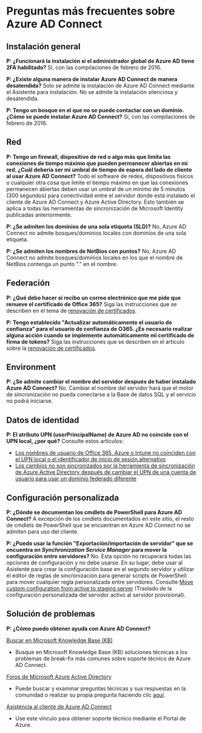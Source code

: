 <properties
	pageTitle="Preguntas frecuentes de Azure AD Connect | Microsoft Azure"
	description="Esta página contiene las preguntas más frecuentes sobre Azure AD Connect."
	services="active-directory"
	documentationCenter=""
	authors="billmath"
	manager="stevenpo"
	editor="curtand"/>

<tags
	ms.service="active-directory"
	ms.workload="identity"
	ms.tgt_pltfrm="na"
	ms.devlang="na"
	ms.topic="article"
	ms.date="02/29/2016"
	ms.author="billmath"/>

# Preguntas más frecuentes sobre Azure AD Connect

## Instalación general
**P: ¿Funcionará la instalación si el administrador global de Azure AD tiene 2FA habilitado?** Sí, con las compilaciones de febrero de 2016.

**P: ¿Existe alguna manera de instalar Azure AD Connect de manera desatendida?** Solo se admite la instalación de Azure AD Connect mediante el Asistente para instalación. No se admite la instalación silenciosa y desatendida.

**P: Tengo un bosque en el que no se puede contactar con un dominio. ¿Cómo se puede instalar Azure AD Connect?** Sí, con las compilaciones de febrero de 2016.

## Red
**P: Tengo un firewall, dispositivo de red o algo más que limita las conexiones de tiempo máximo que pueden permanecer abiertas en mi red. ¿Cuál debería ser mi umbral de tiempo de espera del lado de cliente al usar Azure AD Connect?** Todo el software de redes, dispositivos físicos o cualquier otra cosa que limite el tiempo máximo en que las conexiones permanecen abiertas deben usar un umbral de un mínimo de 5 minutos (300 segundos) para conectividad entre el servidor donde está instalado el cliente de Azure AD Connect y Azure Active Directory. Esto también se aplica a todas las herramientas de sincronización de Microsoft Identity publicadas anteriormente.

**P: ¿Se admiten los dominios de una sola etiqueta (SLD)?** No, Azure AD Connect no admite bosques/dominios locales con dominios de una sola etiqueta.

**P: ¿Se admiten los nombres de NetBios con puntos?** No, Azure AD Connect no admite bosques/dominios locales en los que el nombre de NetBios contenga un punto "." en el nombre.

## Federación
**P: ¿Qué debo hacer si recibo un correo electrónico que me pide que renueve el certificado de Office 365?** Siga las instrucciones que se describen en el tema de [renovación de certificados](active-directory-aadconnect-o365-certs.md).

**P: Tengo establecido "Actualizar automáticamente el usuario de confianza" para el usuario de confianza de O365. ¿Es necesario realizar alguna acción cuando se implemente automáticamente mi certificado de firma de tokens?** Siga las instrucciones que se describen en el artículo sobre la [renovación de certificados](active-directory-aadconnect-o365-certs.md).

## Environment
**P: ¿Se admite cambiar el nombre del servidor después de haber instalado Azure AD Connect?** No. Cambiar el nombre del servidor hará que el motor de sincronización no pueda conectarse a la Base de datos SQL y el servicio no podrá iniciarse.

## Datos de identidad
**P: El atributo UPN (userPrincipalName) de Azure AD no coincide con el UPN local, ¿por qué?** Consulte estos artículos:

- [Los nombres de usuario de Office 365, Azure o Intune no coinciden con el UPN local o el identificador de inicio de sesión alternativo](https://support.microsoft.com/es-ES/kb/2523192)
- [Los cambios no son sincronizados por la herramienta de sincronización de Azure Active Directory después de cambiar el UPN de una cuenta de usuario para usar un dominio federado diferente](https://support.microsoft.com/es-ES/kb/2669550)

## Configuración personalizada
**P: ¿Dónde se documentan los cmdlets de PowerShell para Azure AD Connect?** A excepción de los cmdlets documentados en este sitio, el resto de cmdlets de PowerShell que se encuentran en Azure AD Connect no se admiten para uso del cliente.

**P: ¿Puedo usar la función "Exportación/importación de servidor" que se encuentra en *Synchronization Service Manager* para mover la configuración entre servidores?** No. Esta opción no recuperará todas las opciones de configuración y no debe usarse. En su lugar, debe usar al Asistente para crear la configuración base en el segundo servidor y utilizar el editor de reglas de sincronización para generar scripts de PowerShell para mover cualquier regla personalizada entre servidores. Consulte [Move custom configuration from active to staging server](active-directory-aadconnect-upgrade-previous-version.md#move-custom-configuration-from-active-to-staging-server) (Traslado de la configuración personalizada del servidor activo al servidor provisional).

## Solución de problemas
**P: ¿Cómo puedo obtener ayuda con Azure AD Connect?**

[Buscar en Microsoft Knowledge Base (KB)](https://www.microsoft.com/es-ES/Search/result.aspx?q=azure%20active%20directory%20connect&form=mssupport)

- Busque en Microsoft Knowledge Base (KB) soluciones técnicas a los problemas de break-fix más comunes sobre soporte técnico de Azure AD Connect.

[Foros de Microsoft Azure Active Directory](https://social.msdn.microsoft.com/Forums/azure/es-ES/home?forum=WindowsAzureAD)

- Puede buscar y examinar preguntas técnicas y sus respuestas en la comunidad o realizar su propia pregunta haciendo clic [aquí](https://social.msdn.microsoft.com/Forums/azure/es-ES/newthread?category=windowsazureplatform&forum=WindowsAzureAD&prof=required).

[Asistencia al cliente de Azure AD Connect](https://manage.windowsazure.com/?getsupport=true)

- Use este vínculo para obtener soporte técnico mediante el Portal de Azure.

<!---HONumber=AcomDC_0302_2016-->